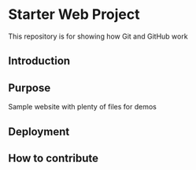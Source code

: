 # Starter Web Project

This repository is for showing how Git and GitHub work

## Introduction

## Purpose

Sample website with plenty of files for demos
## Deployment

## How to contribute